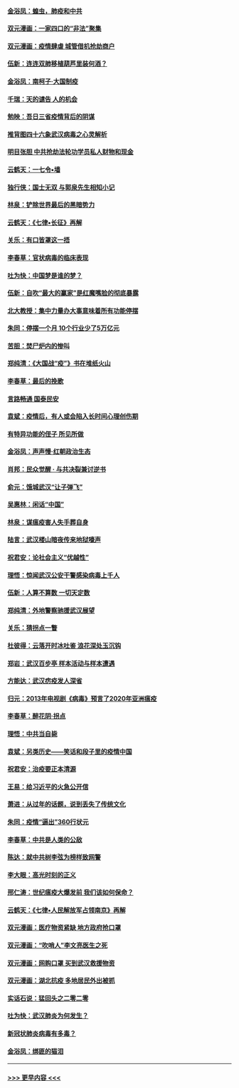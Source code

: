 #### [金浴凤：蝗虫，肺疫和中共](../pages/nsc993/n11916904.md?t=03051732) 
#### [双元漫画：一家四口的“非法”聚集](../pages/nsc993/n11916378.md?t=03051732) 
#### [双元漫画：疫情肆虐 城管借机抢劫商户](../pages/nsc993/n11916310.md?t=03051732) 
#### [伍新：连连双肺移植葫芦里装何酒？](../pages/nsc993/n11913667.md?t=03051732) 
#### [金浴凤：南柯子·大国制疫](../pages/nsc993/n11913657.md?t=03051732) 
#### [千瑞：天的谴告  人的机会](../pages/nsc993/n11913309.md?t=03051732) 
#### [勉映：吾日三省疫情背后的阴谋](../pages/nsc993/n11913079.md?t=03051732) 
#### [推背图四十六象武汉病毒之心灵解析](../pages/nsc993/n11911761.md?t=03051732) 
#### [明目张胆 中共抢劫法轮功学员私人财物和现金](../pages/nsc993/n11910262.md?t=03051732) 
#### [云鹤天：一七令▪墙](../pages/nsc993/n11910627.md?t=03051732) 
#### [独行侠：国士无双 与郭泉先生相知小记](../pages/nsc993/n11910613.md?t=03051732) 
#### [林泉：铲除世界最后的黑暗势力](../pages/nsc993/n11909320.md?t=03051732) 
#### [云鹤天：《七律▪长征》再解](../pages/nsc993/n11909327.md?t=03051732) 
#### [关乐：有口皆罩这一捂](../pages/nsc993/n11908393.md?t=03051732) 
#### [李春草：官状病毒的临床表现](../pages/nsc993/n11908339.md?t=03051732) 
#### [吐为快：中国梦是谁的梦？](../pages/nsc993/n11906564.md?t=03051732) 
#### [伍新：自吹“最大的赢家”是红魔嘴脸的彻底暴露](../pages/nsc993/n11906407.md?t=03051732) 
#### [北大教授：集中力量办大事意味着所有功能停摆](../pages/nsc993/n11904800.md?t=03051732) 
#### [朱同：停摆一个月 10个行业少了5万亿元](../pages/nsc993/n11904498.md?t=03051732) 
#### [苦胆：焚尸炉内的惨叫](../pages/nsc993/n11904479.md?t=03051732) 
#### [郑纯清：《大国战“疫”》书在堆纸火山](../pages/nsc993/n11904450.md?t=03051732) 
#### [李春草：最后的挽歌](../pages/nsc993/n11904441.md?t=03051732) 
#### [言路畅通 国泰民安](../pages/nsc993/n11904222.md?t=03051732) 
#### [袁斌：疫情后，有人或会陷入长时间心理创伤期](../pages/nsc993/n11901514.md?t=03051732) 
#### [有特异功能的侄子 所见所做](../pages/nsc993/n11901154.md?t=03051732) 
#### [金浴凤：声声慢‧红朝政治生态](../pages/nsc993/n11899553.md?t=03051732) 
#### [肖邦：民众觉醒 · 与共决裂兼讨逆书](../pages/nsc993/n11898435.md?t=03051732) 
#### [俞元：饿城武汉“让子弹飞”](../pages/nsc993/n11898344.md?t=03051732) 
#### [吴惠林：闲话“中国”](../pages/nsc993/n11898182.md?t=03051732) 
#### [林泉：谋瘟疫害人失手葬自身](../pages/nsc993/n11897892.md?t=03051732) 
#### [陆言：武汉楼山暗夜传来地狱嚎声](../pages/nsc993/n11897033.md?t=03051732) 
#### [祝君安：论社会主义“优越性”](../pages/nsc993/n11897005.md?t=03051732) 
#### [理悟：惊闻武汉公安干警感染病毒上千人](../pages/nsc993/n11896947.md?t=03051732) 
#### [伍新：人算不算数 一切天定数](../pages/nsc993/n11893372.md?t=03051732) 
#### [郑纯清：外地警察驰援武汉展望](../pages/nsc993/n11893115.md?t=03051732) 
#### [关乐：猜拐点一瞥](../pages/nsc993/n11893020.md?t=03051732) 
#### [杜彼得：云落开时冰吐鉴 浪花深处玉沉钩](../pages/nsc993/n11892107.md?t=03051732) 
#### [郑岩：武汉百步亭 样本活动与样本遭遇](../pages/nsc993/n11892310.md?t=03051732) 
#### [方能达：武汉疠疫发人深省](../pages/nsc993/n11891376.md?t=03051732) 
#### [归元：2013年电视剧《病毒》预言了2020年亚洲瘟疫](../pages/nsc993/n11891126.md?t=03051732) 
#### [李春草：醉花阴·拐点](../pages/nsc993/n11890567.md?t=03051732) 
#### [理悟：中共当自毙](../pages/nsc993/n11890559.md?t=03051732) 
#### [袁斌：另类历史——笑话和段子里的疫情中国](../pages/nsc993/n11889243.md?t=03051732) 
#### [祝君安：治疫要正本清源](../pages/nsc993/n11889085.md?t=03051732) 
#### [王易：给习近平的火急公开信](../pages/nsc993/n11888225.md?t=03051732) 
#### [萧进：从过年的话题，说到丢失了传统文化](../pages/nsc993/n11887732.md?t=03051732) 
#### [朱同：疫情“逼出”360行状元](../pages/nsc993/n11887678.md?t=03051732) 
#### [李春草：中共是人类的公敌](../pages/nsc993/n11887656.md?t=03051732) 
#### [陈达：就中共树李弦为榜样致网警](../pages/nsc993/n11887625.md?t=03051732) 
#### [李大眼：高光时刻的正义](../pages/nsc993/n11887585.md?t=03051732) 
#### [邢仁涛：世纪瘟疫大爆发前 我们该如何保命？](../pages/nsc993/n11887535.md?t=03051732) 
#### [云鹤天：《七律▪人民解放军占领南京》再解](../pages/nsc993/n11887524.md?t=03051732) 
#### [双元漫画：医疗物资紧缺 地方政府抢口罩](../pages/nsc993/n11884744.md?t=03051732) 
#### [双元漫画：“吹哨人”李文亮医生之死](../pages/nsc993/n11884705.md?t=03051732) 
#### [双元漫画：网购口罩 买到武汉救援物资](../pages/nsc993/n11884670.md?t=03051732) 
#### [双元漫画：湖北抗疫 多地居民外出被抓](../pages/nsc993/n11884643.md?t=03051732) 
#### [实话石说：猛回头之二零二零](../pages/nsc993/n11883968.md?t=03051732) 
#### [吐为快：武汉肺炎为何发生？](../pages/nsc993/n11882180.md?t=03051732) 
#### [新冠状肺炎病毒有多毒？](../pages/nsc993/n11881790.md?t=03051732) 
#### [金浴凤：绑匪的猫泪](../pages/nsc993/n11880664.md?t=03051732) 

----
#### [ >>> 更早内容 <<< ](../indexes/nsc993-earlier.md)
